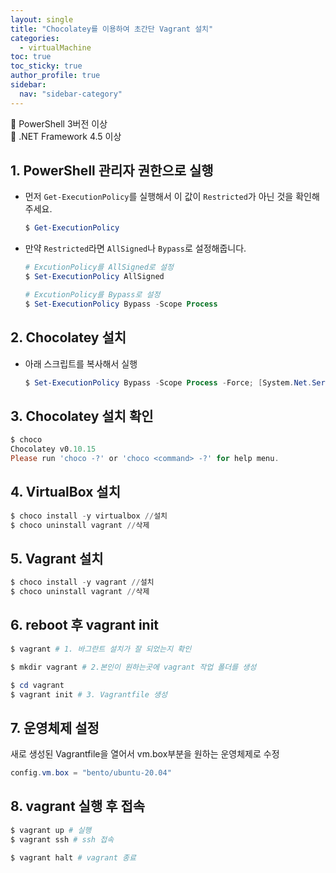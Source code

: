 ```yaml
---
layout: single
title: "Chocolatey를 이용하여 초간단 Vagrant 설치"
categories:
  - virtualMachine
toc: true
toc_sticky: true
author_profile: true
sidebar:
  nav: "sidebar-category"
---
```


📌 PowerShell 3버전 이상<br/>
📌 .NET Framework 4.5 이상

## 1. PowerShell 관리자 권한으로 실행

- 먼저 `Get-ExecutionPolicy`를 실행해서 이 값이 `Restricted`가 아닌 것을 확인해주세요.

  ```powershell
  $ Get-ExecutionPolicy
  ```

- 만약 `Restricted`라면 `AllSigned`나 `Bypass`로 설정해줍니다.

  ```powershell
  # ExcutionPolicy를 AllSigned로 설정
  $ Set-ExecutionPolicy AllSigned

  # ExcutionPolicy를 Bypass로 설정
  $ Set-ExecutionPolicy Bypass -Scope Process
  ```

## 2. Chocolatey 설치

- 아래 스크립트를 복사해서 실행
  ```powershell
  $ Set-ExecutionPolicy Bypass -Scope Process -Force; [System.Net.ServicePointManager]::SecurityProtocol = [System.Net.ServicePointManager]::SecurityProtocol -bor 3072; iex ((New-Object System.Net.WebClient).DownloadString('https://community.chocolatey.org/install.ps1'))
  ```

## 3. Chocolatey 설치 확인

```powershell
$ choco
Chocolatey v0.10.15
Please run 'choco -?' or 'choco <command> -?' for help menu.
```

## 4. VirtualBox 설치

```powershell
$ choco install -y virtualbox //설치
$ choco uninstall vagrant //삭제
```

## 5. Vagrant 설치

```powershell
$ choco install -y vagrant //설치
$ choco uninstall vagrant //삭제
```

## 6. reboot 후 vagrant init

```powershell
$ vagrant # 1. 바그란트 설치가 잘 되었는지 확인

$ mkdir vagrant # 2.본인이 원하는곳에 vagrant 작업 폴더를 생성

$ cd vagrant
$ vagrant init # 3. Vagrantfile 생성
```

## 7. 운영체제 설정

새로 생성된 Vagrantfile을 열어서 vm.box부분을 원하는 운영체제로 수정

```powershell
config.vm.box = "bento/ubuntu-20.04"
```

## 8. vagrant 실행 후 접속

```powershell
$ vagrant up # 실행
$ vagrant ssh # ssh 접속

$ vagrant halt # vagrant 종료
```

